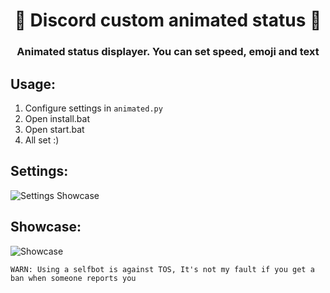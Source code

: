 <h1 align="center"> 🧶 Discord custom animated status 🧶 </h1>
<h3 align="center">Animated status displayer. You can set speed, emoji and text</h3>


## Usage:
1. Configure settings in `animated.py`
2. Open install.bat
3. Open start.bat
4. All set :)

## Settings:
![Settings Showcase](https://wheres-my-ta.co/x4n5mR.png)

## Showcase:
![Showcase](https://wheres-my-ta.co/CFC3a5.gif)

`WARN: Using a selfbot is against TOS, It's not my fault if you get a ban when someone reports you`
